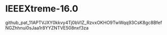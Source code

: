 # IEEEXtreme-16.0

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
